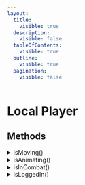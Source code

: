 ```yaml
---
layout:
  title:
    visible: true
  description:
    visible: false
  tableOfContents:
    visible: true
  outline:
    visible: true
  pagination:
    visible: false
---
```


# Local Player

## Methods

<details>

<summary>isMoving()</summary>

Returns `true` if the player is moving

</details>

<details>

<summary>isAnimating()</summary>

Returns `true` if the player is animating

</details>

<details>

<summary>isInCombat()</summary>

Returns `true` if the player is in combat

</details>

<details>

<summary>isLoggedIn()</summary>

Returns `true` if the player is logged in

</details>



